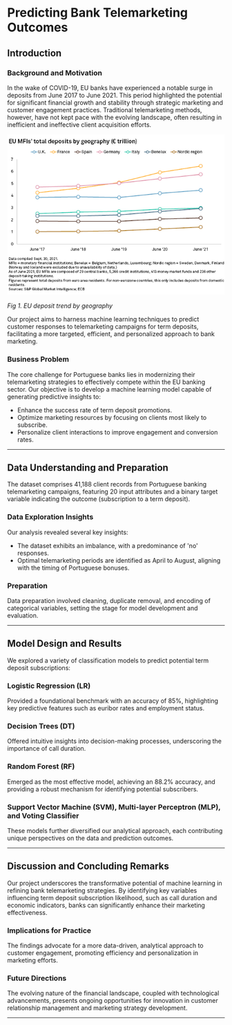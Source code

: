 # Predicting Bank Telemarketing Outcomes

## Introduction

### Background and Motivation

In the wake of COVID-19, EU banks have experienced a notable surge in deposits from June 2017 to June 2021. This period highlighted the potential for significant financial growth and stability through strategic marketing and customer engagement practices. Traditional telemarketing methods, however, have not kept pace with the evolving landscape, often resulting in inefficient and ineffective client acquisition efforts.

![EU Deposit Trends](eu-deposit-trends.png)

*Fig 1. EU deposit trend by geography*

Our project aims to harness machine learning techniques to predict customer responses to telemarketing campaigns for term deposits, facilitating a more targeted, efficient, and personalized approach to bank marketing.

### Business Problem

The core challenge for Portuguese banks lies in modernizing their telemarketing strategies to effectively compete within the EU banking sector. Our objective is to develop a machine learning model capable of generating predictive insights to:
- Enhance the success rate of term deposit promotions.
- Optimize marketing resources by focusing on clients most likely to subscribe.
- Personalize client interactions to improve engagement and conversion rates.

---

## Data Understanding and Preparation

The dataset comprises 41,188 client records from Portuguese banking telemarketing campaigns, featuring 20 input attributes and a binary target variable indicating the outcome (subscription to a term deposit).

### Data Exploration Insights

Our analysis revealed several key insights:
- The dataset exhibits an imbalance, with a predominance of 'no' responses.
- Optimal telemarketing periods are identified as April to August, aligning with the timing of Portuguese bonuses.

### Preparation

Data preparation involved cleaning, duplicate removal, and encoding of categorical variables, setting the stage for model development and evaluation.

---

## Model Design and Results

We explored a variety of classification models to predict potential term deposit subscriptions:

### Logistic Regression (LR)

Provided a foundational benchmark with an accuracy of 85%, highlighting key predictive features such as euribor rates and employment status.

### Decision Trees (DT)

Offered intuitive insights into decision-making processes, underscoring the importance of call duration.

### Random Forest (RF)

Emerged as the most effective model, achieving an 88.2% accuracy, and providing a robust mechanism for identifying potential subscribers.

### Support Vector Machine (SVM), Multi-layer Perceptron (MLP), and Voting Classifier

These models further diversified our analytical approach, each contributing unique perspectives on the data and prediction outcomes.

---

## Discussion and Concluding Remarks

Our project underscores the transformative potential of machine learning in refining bank telemarketing strategies. By identifying key variables influencing term deposit subscription likelihood, such as call duration and economic indicators, banks can significantly enhance their marketing effectiveness.

### Implications for Practice

The findings advocate for a more data-driven, analytical approach to customer engagement, promoting efficiency and personalization in marketing efforts.

### Future Directions

The evolving nature of the financial landscape, coupled with technological advancements, presents ongoing opportunities for innovation in customer relationship management and marketing strategy development.

---

